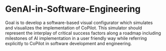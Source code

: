 # GenAI-in-Software-Engineering

Goal is to develop a software-based visual configurator which simulates and visualizes the implementation of CoPilot. This simulator should represent the interplay of critical success factors along a roadmap including milestones of AI implementation in a user friendly way while referring explicitly to CoPilot in software development and engineering.
